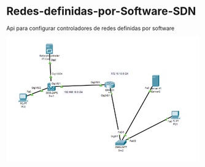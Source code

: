 # Redes-definidas-por-Software-SDN
Api para configurar controladores de redes definidas por software



![0](imagenes/0.PNG)
